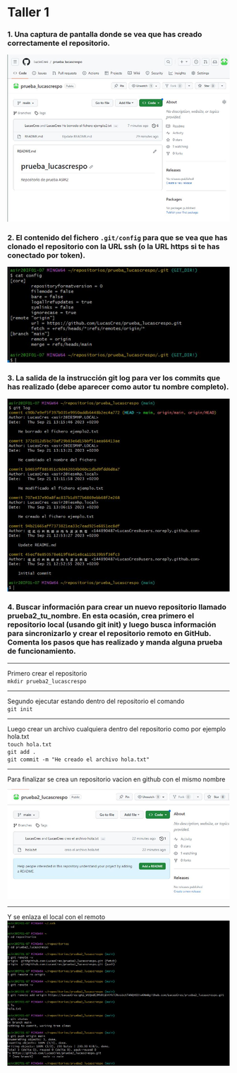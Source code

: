 # Taller 1

### 1. Una captura de pantalla donde se vea que has creado correctamente el repositorio.

![](img/ejer1.jpg)

### 2. El contenido del fichero `.git/config` para que se vea que has clonado el repositorio con la URL ssh (o la URL https si te has conectado por token).

![](img/ejer2.jpg)

### 3. La salida de la instrucción git log para ver los commits que has realizado (debe aparecer como autor tu nombre completo).

![](img/ejer3.jpg)

### 4. Buscar información para crear un nuevo repositorio llamado prueba2_tu_nombre. En esta ocasión, crea primero el repositorio local (usando git init) y luego busca información para sincronizarlo y crear el repositorio remoto en GitHub. Comenta los pasos que has realizado y manda alguna prueba de funcionamiento.

---
Primero crear el repositorio    
`mkdir prueba2_lucascrespo`    
___
Segundo ejecutar estando dentro del repositorio el comando  
`git init`
___
Luego crear un archivo cualquiera dentro del repositorio como por ejemplo hola.txt  
`touch hola.txt`  
`git add .  `  
`git commit -m "He creado el archivo hola.txt"`  
___
Para finalizar se crea un repositorio vacion en github con el mismo nombre

![](img/ejer4.1.jpg)
___
Y se enlaza el local con el remoto
![](img/ejer4.jpg)
